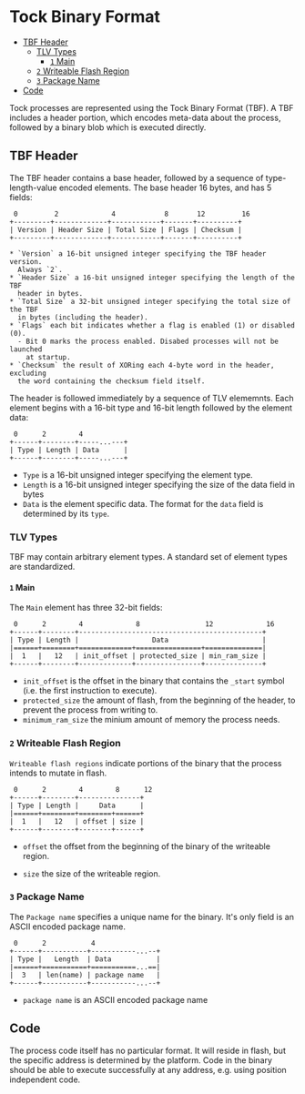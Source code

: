 # Tock Binary Format

<!-- npm i -g markdown-toc; markdown-toc -i Compilation.md -->

<!-- toc -->

- [TBF Header](#tbf-header)
  * [TLV Types](#tlv-types)
    + [`1` Main](#1-main)
  * [`2` Writeable Flash Region](#2-writeable-flash-region)
  * [`3` Package Name](#3-package-name)
- [Code](#code)

<!-- tocstop -->

Tock processes are represented using the Tock Binary Format (TBF). A TBF
includes a header portion, which encodes meta-data about the process, followed
by a binary blob which is executed directly.

## TBF Header 

The TBF header contains a base header, followed by a sequence of
type-length-value encoded elements. The base header 16 bytes, and has 5 fields:

```
 0         2             4            8       12         16
+---------+-------------+------------+-------+----------+
| Version | Header Size | Total Size | Flags | Checksum |
+---------+-------------+------------+-------+----------+
```

    * `Version` a 16-bit unsigned integer specifying the TBF header version.
      Always `2`.
    * `Header Size` a 16-bit unsigned integer specifying the length of the TBF
      header in bytes.
    * `Total Size` a 32-bit unsigned integer specifying the total size of the TBF
      in bytes (including the header).
    * `Flags` each bit indicates whether a flag is enabled (1) or disabled (0).
      - Bit 0 marks the process enabled. Disabed processes will not be launched
        at startup.
    * `Checksum` the result of XORing each 4-byte word in the header, excluding
      the word containing the checksum field itself.

The header is followed immediately by a sequence of TLV elememnts.  Each
element begins with a 16-bit type and 16-bit length followed by the element
data:

```
 0      2        4
+------+--------+-----...---+
| Type | Length | Data      |
+------+--------+-----...---+
```

  * `Type` is a 16-bit unsigned integer specifying the element type.
  * `Length` is a 16-bit unsigned integer specifying the size of the data field
    in bytes
  * `Data` is the element specific data. The format for the `data` field is
    determined by its `type`.

### TLV Types

TBF may contain arbitrary element types. A standard set of element types are
standardized.

#### `1` Main

The `Main` element has three 32-bit fields:

```
 0      2        4             8                12             16
+------+--------+---------------------------------------------+
| Type | Length |                  Data                       |
|======+========+=============+================+==============|
|  1   |   12   | init_offset | protected_size | min_ram_size | 
+------+--------+-------------+----------------+--------------+
```

  * `init_offset` is the offset in the binary that contains the `_start` symbol
    (i.e. the first instruction to execute).
  * `protected_size` the amount of flash, from the beginning of the header, to
    prevent the process from writing to.
  * `minimum_ram_size` the minium amount of memory the process needs.

### `2` Writeable Flash Region

`Writeable flash regions` indicate portions of the binary that the process
intends to mutate in flash.


```
 0      2        4        8      12
+------+--------+---------------+
| Type | Length |     Data      |
|======+========+========+======+
|  1   |   12   | offset | size |
+------+--------+--------+------+
```

  * `offset` the offset from the beginning of the binary of the writeable region.

  * `size` the size of the writeable region.


### `3` Package Name

The `Package name` specifies a unique name for the binary. It's only field is
an ASCII encoded package name.

```
 0      2           4
+------+-----------+-----------...--+
| Type |   Length  | Data           |
|======+===========+===========...==|
|  3   | len(name) | package name   |
+------+-----------+-----------...--+
```

  * `package name` is an ASCII encoded package name

## Code

The process code itself has no particular format. It will reside in flash,
but the specific address is determined by the platform. Code in the binary
should be able to execute successfully at any address, e.g. using position
independent code.

